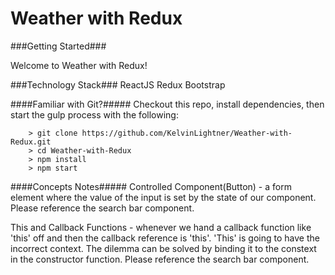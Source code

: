 # Weather with Redux

###Getting Started###

Welcome to Weather with Redux!

###Technology Stack###
ReactJS
Redux
Bootstrap


####Familiar with Git?#####
Checkout this repo, install dependencies, then start the gulp process with the following:

```
	> git clone https://github.com/KelvinLightner/Weather-with-Redux.git
	> cd Weather-with-Redux
	> npm install
	> npm start
```

####Concepts Notes#####
Controlled Component(Button) - a form element where the value of the input is set by the state of our component. Please reference the search bar component.

This and Callback Functions - whenever we hand a callback function like 'this' off and then the callback reference is 'this'. 
'This' is going to have the incorrect context. The dilemma can be solved by binding it to the constext in the constructor function. Please reference the search bar component.

